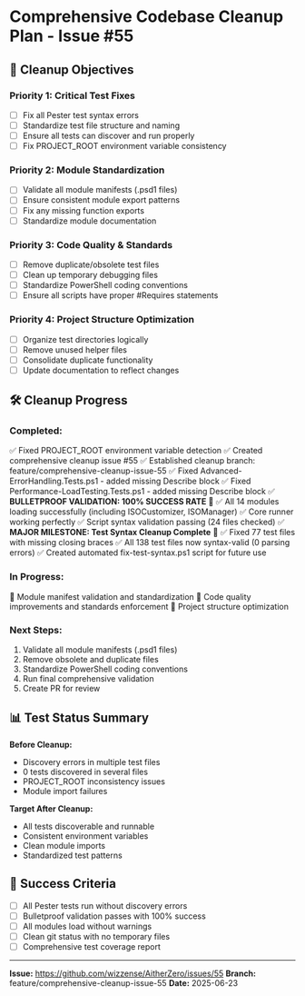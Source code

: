 # Comprehensive Codebase Cleanup Plan - Issue #55

## 🎯 Cleanup Objectives

### **Priority 1: Critical Test Fixes**
- [ ] Fix all Pester test syntax errors
- [ ] Standardize test file structure and naming
- [ ] Ensure all tests can discover and run properly
- [ ] Fix PROJECT_ROOT environment variable consistency

### **Priority 2: Module Standardization**
- [ ] Validate all module manifests (.psd1 files)
- [ ] Ensure consistent module export patterns
- [ ] Fix any missing function exports
- [ ] Standardize module documentation

### **Priority 3: Code Quality & Standards**
- [ ] Remove duplicate/obsolete test files
- [ ] Clean up temporary debugging files
- [ ] Standardize PowerShell coding conventions
- [ ] Ensure all scripts have proper #Requires statements

### **Priority 4: Project Structure Optimization**
- [ ] Organize test directories logically
- [ ] Remove unused helper files
- [ ] Consolidate duplicate functionality
- [ ] Update documentation to reflect changes

## 🛠️ Cleanup Progress

### **Completed:**
✅ Fixed PROJECT_ROOT environment variable detection
✅ Created comprehensive cleanup issue #55
✅ Established cleanup branch: feature/comprehensive-cleanup-issue-55
✅ Fixed Advanced-ErrorHandling.Tests.ps1 - added missing Describe block
✅ Fixed Performance-LoadTesting.Tests.ps1 - added missing Describe block
✅ **BULLETPROOF VALIDATION: 100% SUCCESS RATE** 🎉
✅ All 14 modules loading successfully (including ISOCustomizer, ISOManager)
✅ Core runner working perfectly
✅ Script syntax validation passing (24 files checked)
✅ **MAJOR MILESTONE: Test Syntax Cleanup Complete** 🚀
✅ Fixed 77 test files with missing closing braces
✅ All 138 test files now syntax-valid (0 parsing errors)
✅ Created automated fix-test-syntax.ps1 script for future use

### **In Progress:**

🔄 Module manifest validation and standardization
🔄 Code quality improvements and standards enforcement
🔄 Project structure optimization

### **Next Steps:**

1. Validate all module manifests (.psd1 files)
2. Remove obsolete and duplicate files
3. Standardize PowerShell coding conventions
4. Run final comprehensive validation
5. Create PR for review

## 📊 Test Status Summary

**Before Cleanup:**
- Discovery errors in multiple test files
- 0 tests discovered in several files
- PROJECT_ROOT inconsistency issues
- Module import failures

**Target After Cleanup:**
- All tests discoverable and runnable
- Consistent environment variables
- Clean module imports
- Standardized test patterns

## 🎉 Success Criteria

- [ ] All Pester tests run without discovery errors
- [ ] Bulletproof validation passes with 100% success
- [ ] All modules load without warnings
- [ ] Clean git status with no temporary files
- [ ] Comprehensive test coverage report

---
**Issue:** https://github.com/wizzense/AitherZero/issues/55
**Branch:** feature/comprehensive-cleanup-issue-55
**Date:** 2025-06-23
